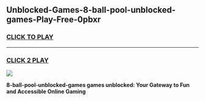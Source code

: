
## Unblocked-Games-8-ball-pool-unblocked-games-Play-Free-0pbxr
<h3>
<a href="https://premium76.site?title=8-ball-pool-unblocked-games&ref=10A">CLICK TO PLAY</a></h3>
<hr>

<h3>
<a href="https://premium76.site?title=8-ball-pool-unblocked-games&ref=10A">CLICK 2 PLAY</a>
  
</h3>

<a href="https://premium76.site?title=8-ball-pool-unblocked-games&ref=10A"><img src="https://clearcache.store/games.png"></a>


**8-ball-pool-unblocked-games games unblocked: Your Gateway to Fun and Accessible Online Gaming**

